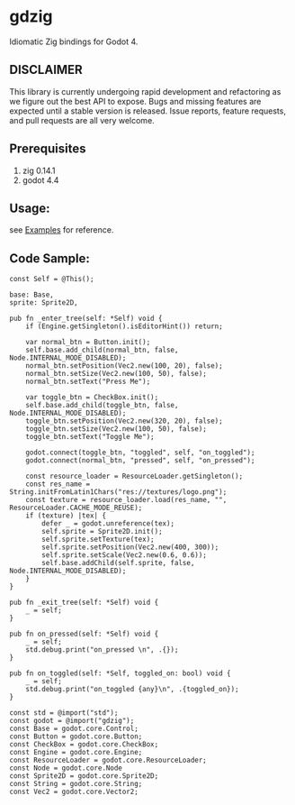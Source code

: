 # gdzig

Idiomatic Zig bindings for Godot 4.

## DISCLAIMER

This library is currently undergoing rapid development and refactoring as we figure out the best API to expose. Bugs and missing features are
expected until a stable version is released. Issue reports, feature requests, and pull requests are all very welcome.

## Prerequisites

1. zig 0.14.1
2. godot 4.4

## Usage:

see [Examples](https://github.com/doubleword-labs/godot-zig-examples) for reference.

## Code Sample:

```zig
const Self = @This();

base: Base,
sprite: Sprite2D,

pub fn _enter_tree(self: *Self) void {
    if (Engine.getSingleton().isEditorHint()) return;

    var normal_btn = Button.init();
    self.base.add_child(normal_btn, false, Node.INTERNAL_MODE_DISABLED);
    normal_btn.setPosition(Vec2.new(100, 20), false);
    normal_btn.setSize(Vec2.new(100, 50), false);
    normal_btn.setText("Press Me");

    var toggle_btn = CheckBox.init();
    self.base.add_child(toggle_btn, false, Node.INTERNAL_MODE_DISABLED);
    toggle_btn.setPosition(Vec2.new(320, 20), false);
    toggle_btn.setSize(Vec2.new(100, 50), false);
    toggle_btn.setText("Toggle Me");

    godot.connect(toggle_btn, "toggled", self, "on_toggled");
    godot.connect(normal_btn, "pressed", self, "on_pressed");

    const resource_loader = ResourceLoader.getSingleton();
    const res_name = String.initFromLatin1Chars("res://textures/logo.png");
    const texture = resource_loader.load(res_name, "", ResourceLoader.CACHE_MODE_REUSE);
    if (texture) |tex| {
        defer _ = godot.unreference(tex);
        self.sprite = Sprite2D.init();
        self.sprite.setTexture(tex);
        self.sprite.setPosition(Vec2.new(400, 300));
        self.sprite.setScale(Vec2.new(0.6, 0.6));
        self.base.addChild(self.sprite, false, Node.INTERNAL_MODE_DISABLED);
    }
}

pub fn _exit_tree(self: *Self) void {
    _ = self;
}

pub fn on_pressed(self: *Self) void {
    _ = self;
    std.debug.print("on_pressed \n", .{});
}

pub fn on_toggled(self: *Self, toggled_on: bool) void {
    _ = self;
    std.debug.print("on_toggled {any}\n", .{toggled_on});
}

const std = @import("std");
const godot = @import("gdzig");
const Base = godot.core.Control;
const Button = godot.core.Button;
const CheckBox = godot.core.CheckBox;
const Engine = godot.core.Engine;
const ResourceLoader = godot.core.ResourceLoader;
const Node = godot.core.Node
const Sprite2D = godot.core.Sprite2D;
const String = godot.core.String;
const Vec2 = godot.core.Vector2;
```
